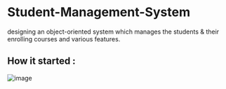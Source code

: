 # Student-Management-System
designing an object-oriented system which manages the students &amp; their enrolling courses and various features. 

## How it started : 

![image](https://scontent.forn3-2.fna.fbcdn.net/v/t1.15752-9/306622772_365763525651637_4238666971026440239_n.png?_nc_cat=111&ccb=1-7&_nc_sid=ae9488&_nc_ohc=5__8hp7LRu0AX-MviEO&_nc_ht=scontent.forn3-2.fna&oh=03_AVLQjStvis_nWddw-Urc71lhHHsFaIeN6F1xDdDCD0qPGA&oe=6351025F)

